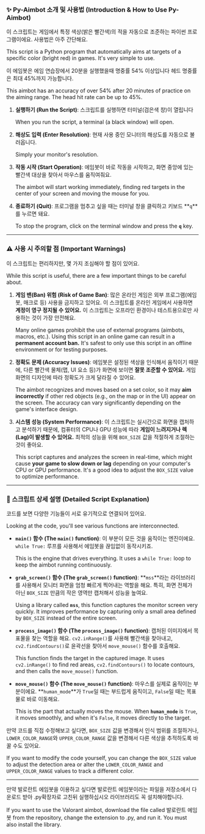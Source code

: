 
### **✨ Py-Aimbot 소개 및 사용법 (Introduction & How to Use Py-Aimbot)**

이 스크립트는 게임에서 특정 색상(밝은 빨간색)의 적을 자동으로 조준하는 파이썬 프로그램이에요. 사용법은 아주 간단해요.

This script is a Python program that automatically aims at targets of a specific color (bright red) in games. It's very simple to use.

이 에임봇은 에임 연습장에서 20분을 실행했을때 명중률 54% 이상입니다 헤드 명중률은 최대 45%까지 가능합니다.

This aimbot has an accuracy of over 54% after 20 minutes of practice on the aiming range. The head hit rate can be up to 45%.



1.  **실행하기 (Run the Script)**: 스크립트를 실행하면 터미널(검은색 창)이 열립니다

    When you run the script, a terminal (a black window) will open.

    
3.  **해상도 입력 (Enter Resolution)**: 현재 사용 중인 모니터의 해상도를 자동으로 불러옵니다.

    Simply your monitor's resolution.

    

5.  **작동 시작 (Start Operation)**: 에임봇이 바로 작동을 시작하고, 화면 중앙에 있는 빨간색 대상을 찾아서 마우스를 움직여줘요.
   
    The aimbot will start working immediately, finding red targets in the center of your screen and moving the mouse for you.

    

7.  **종료하기 (Quit)**: 프로그램을 멈추고 싶을 때는 터미널 창을 클릭하고 키보드 **`q`**를 누르면 돼요.

    To stop the program, click on the terminal window and press the **`q`** key.

    

---

### **⚠️ 사용 시 주의할 점 (Important Warnings)**

이 스크립트는 편리하지만, 몇 가지 조심해야 할 점이 있어요.

While this script is useful, there are a few important things to be careful about.


1.  **게임 밴(Ban) 위험 (Risk of Game Ban)**: 많은 온라인 게임은 외부 프로그램(에임봇, 매크로 등) 사용을 금지하고 있어요. 이 스크립트를 온라인 게임에서 사용하면 **계정이 영구 정지될 수 있어요.** 이 스크립트는 오프라인 환경이나 테스트용으로만 사용하는 것이 가장 안전해요.

    Many online games prohibit the use of external programs (aimbots, macros, etc.). Using this script in an online game can result in a **permanent account ban.** It's safest to only use this script in an offline environment or for testing purposes.

    

4.  **정확도 문제 (Accuracy Issues)**: 에임봇은 설정된 색상을 인식해서 움직이기 때문에, 다른 빨간색 물체(맵, UI 요소 등)가 화면에 보이면 **잘못 조준할 수 있어요.** 게임 화면의 디자인에 따라 정확도가 크게 달라질 수 있어요.

    The aimbot recognizes and moves based on a set color, so it may **aim incorrectly** if other red objects (e.g., on the map or in the UI) appear on the screen. The accuracy can vary significantly depending on the game's interface design.

    

7.  **시스템 성능 (System Performance)**: 이 스크립트는 실시간으로 화면을 캡처하고 분석하기 때문에, 컴퓨터의 CPU나 GPU 성능에 따라 **게임이 느려지거나 렉(Lag)이 발생할 수 있어요.** 최적의 성능을 위해 `BOX_SIZE` 값을 적절하게 조절하는 것이 좋아요.

    This script captures and analyzes the screen in real-time, which might cause **your game to slow down or lag** depending on your computer's CPU or GPU performance. It's a good idea to adjust the `BOX_SIZE` value to optimize performance.

    

---

### **🧐 스크립트 상세 설명 (Detailed Script Explanation)**

코드를 보면 다양한 기능들이 서로 유기적으로 연결되어 있어요.

Looking at the code, you'll see various functions are interconnected.

* **`main()` 함수 (The `main()` function)**: 이 부분이 모든 것을 움직이는 엔진이에요. `while True:` 루프를 사용해서 에임봇을 끊임없이 동작시키죠.

    This is the engine that drives everything. It uses a `while True:` loop to keep the aimbot running continuously.

  

* **`grab_screen()` 함수 (The `grab_screen()` function)**: **`mss`**라는 라이브러리를 사용해서 모니터 화면을 엄청 빠르게 찍어내는 역할을 해요. 특히, 화면 전체가 아닌 `BOX_SIZE` 만큼의 작은 영역만 캡처해서 성능을 높여요.

    Using a library called **`mss`**, this function captures the monitor screen very quickly. It improves performance by capturing only a small area defined by `BOX_SIZE` instead of the entire screen.

  

* **`process_image()` 함수 (The `process_image()` function)**: 캡처된 이미지에서 목표물을 찾는 역할을 해요. `cv2.inRange()`를 사용해 빨간색을 찾아내고, `cv2.findContours()`로 윤곽선을 찾아서 `move_mouse()` 함수를 호출해요.
  
    This function finds the target in the captured image. It uses `cv2.inRange()` to find red areas, `cv2.findContours()` to locate contours, and then calls the `move_mouse()` function.

  

* **`move_mouse()` 함수 (The `move_mouse()` function)**: 마우스를 실제로 움직이는 부분이에요. **`human_mode`**가 `True`일 때는 부드럽게 움직이고, `False`일 때는 목표물로 바로 이동해요.
  
    This is the part that actually moves the mouse. When **`human_mode`** is `True`, it moves smoothly, and when it's `False`, it moves directly to the target.

  
만약 코드를 직접 수정해보고 싶다면, `BOX_SIZE` 값을 변경해서 인식 범위를 조절하거나, `LOWER_COLOR_RANGE`와 `UPPER_COLOR_RANGE` 값을 변경해서 다른 색상을 추적하도록 바꿀 수도 있어요. 

If you want to modify the code yourself, you can change the `BOX_SIZE` value to adjust the detection area or alter the `LOWER_COLOR_RANGE` and `UPPER_COLOR_RANGE` values to track a different color.

---
만약 발로란트 에임봇을 이용하고 싶다면 발로란트 에임봇이라는 파일을 저장소에서 다운로드 받아 .py확장자로 고친뒤 실행하십시오 라이브러리도 꼭 설치해야합니다.

If you want to use the Valorant aimbot, download the file called 발로란트 에임봇 from the repository, change the extension to .py, and run it. You must also install the library.

